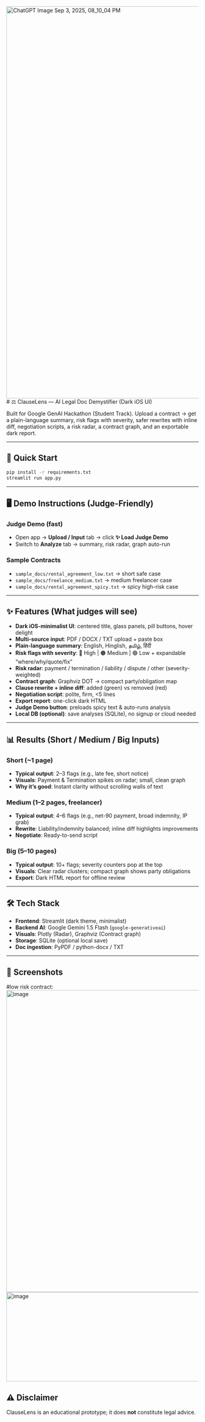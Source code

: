 <img width="1024" height="1024" alt="ChatGPT Image Sep 3, 2025, 08_10_04 PM" src="https://github.com/user-attachments/assets/41fcf067-02da-494e-9865-7c97b4df5201" />
# ⚖️ ClauseLens — AI Legal Doc Demystifier (Dark iOS UI)

Built for Google GenAI Hackathon (Student Track). Upload a contract → get a plain-language summary, risk flags with severity, safer rewrites with inline diff, negotiation scripts, a risk radar, a contract graph, and an exportable dark report.

---

## 🚀 Quick Start
```bash
pip install -r requirements.txt
streamlit run app.py
```

---

## 🖥️ Demo Instructions (Judge-Friendly)
### Judge Demo (fast)
- Open app → **Upload / Input** tab → click **✨ Load Judge Demo**
- Switch to **Analyze** tab → summary, risk radar, graph auto-run

### Sample Contracts
- `sample_docs/rental_agreement_low.txt` → short safe case
- `sample_docs/freelance_medium.txt` → medium freelancer case
- `sample_docs/rental_agreement_spicy.txt` → spicy high-risk case

---

## ✨ Features (What judges will see)
- **Dark iOS-minimalist UI**: centered title, glass panels, pill buttons, hover delight
- **Multi-source input**: PDF / DOCX / TXT upload + paste box
- **Plain-language summary**: English, Hinglish, தமிழ், हिंदी
- **Risk flags with severity**: 🔴 High | 🟠 Medium | 🟢 Low + expandable “where/why/quote/fix”
- **Risk radar**: payment / termination / liability / dispute / other (severity-weighted)
- **Contract graph**: Graphviz DOT → compact party/obligation map
- **Clause rewrite + inline diff**: added (green) vs removed (red)
- **Negotiation script**: polite, firm, <5 lines
- **Export report**: one-click dark HTML
- **Judge Demo button**: preloads spicy text & auto-runs analysis
- **Local DB (optional)**: save analyses (SQLite), no signup or cloud needed

---

## 📊 Results (Short / Medium / Big Inputs)

### Short (~1 page)
- **Typical output**: 2–3 flags (e.g., late fee, short notice)
- **Visuals**: Payment & Termination spikes on radar; small, clean graph
- **Why it’s good**: Instant clarity without scrolling walls of text

### Medium (1–2 pages, freelancer)
- **Typical output**: 4–6 flags (e.g., net-90 payment, broad indemnity, IP grab)
- **Rewrite**: Liability/indemnity balanced; inline diff highlights improvements
- **Negotiate**: Ready-to-send script

### Big (5–10 pages)
- **Typical output**: 10+ flags; severity counters pop at the top
- **Visuals**: Clear radar clusters; compact graph shows party obligations
- **Export**: Dark HTML report for offline review

---

## 🛠️ Tech Stack
- **Frontend**: Streamlit (dark theme, minimalist)
- **Backend AI**: Google Gemini 1.5 Flash (`google-generativeai`)
- **Visuals**: Plotly (Radar), Graphviz (Contract graph)
- **Storage**: SQLite (optional local save)
- **Doc ingestion**: PyPDF / python-docx / TXT

---

## 📸 Screenshots 
#low risk contract:
<img width="1464" height="789" alt="image" src="https://github.com/user-attachments/assets/a79c31e1-e5b1-4249-b1a0-fb54de6aeeb6" />
<img width="518" height="233" alt="image" src="https://github.com/user-attachments/assets/0f373ea6-f947-4317-8108-a1189dee7cbd" />





## ⚠️ Disclaimer
ClauseLens is an educational prototype; it does **not** constitute legal advice.
